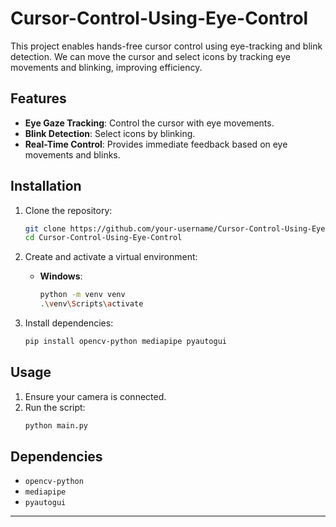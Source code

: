 # Cursor-Control-Using-Eye-Control

This project enables hands-free cursor control using eye-tracking and blink detection. We can move the cursor and select icons by tracking eye movements and blinking, improving efficiency.

## Features
- **Eye Gaze Tracking**: Control the cursor with eye movements.
- **Blink Detection**: Select icons by blinking.
- **Real-Time Control**: Provides immediate feedback based on eye movements and blinks.

## Installation

1. Clone the repository:
   ```bash
   git clone https://github.com/your-username/Cursor-Control-Using-Eye-Control.git
   cd Cursor-Control-Using-Eye-Control
   ```

2. Create and activate a virtual environment:
   - **Windows**:
     ```bash
     python -m venv venv
     .\venv\Scripts\activate
     ```
  
3. Install dependencies:
   ```bash
   pip install opencv-python mediapipe pyautogui
   ```

## Usage

1. Ensure your camera is connected.
2. Run the script:
   ```bash
   python main.py
   ```

## Dependencies
- `opencv-python`
- `mediapipe`
- `pyautogui`

---
